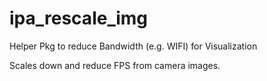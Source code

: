 # ipa_rescale_img
Helper Pkg to reduce Bandwidth (e.g. WIFI) for Visualization

Scales down and reduce FPS from camera images.
